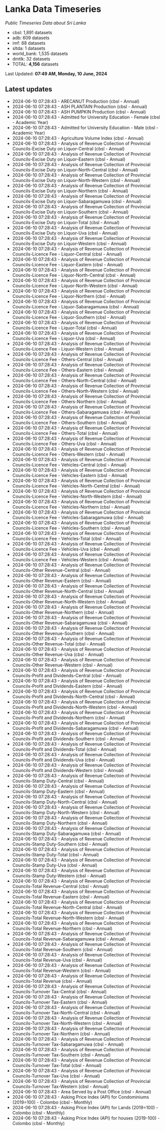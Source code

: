 # Lanka Data Timeseries
*Public Timeseries Data about Sri Lanka*

* cbsl: 1,891 datasets
* adb: 609 datasets
* imf: 88 datasets
* sltda: 1 datasets
* world_bank: 1,535 datasets
* dmtlk: 32 datasets
* TOTAL: **4,156** datasets

Last Updated: **07:49 AM, Monday, 10 June, 2024**

## Latest updates

* 2024-06-10 07:28:43 - ARECANUT Production (cbsl - Annual)
* 2024-06-10 07:28:43 - ASH PLANTAIN Production (cbsl - Annual)
* 2024-06-10 07:28:43 - ASH PUMPKIN Production (cbsl - Annual)
* 2024-06-10 07:28:43 - Admitted for University Education - Female (cbsl - Academic Year)
* 2024-06-10 07:28:43 - Admitted for University Education - Male (cbsl - Academic Year)
* 2024-06-10 07:28:43 - Agriculture Volume Index (cbsl - Annual)
* 2024-06-10 07:28:43 - Analysis of Revenue Collection of Provincial Councils-Excise Duty on Liquor-Central (cbsl - Annual)
* 2024-06-10 07:28:43 - Analysis of Revenue Collection of Provincial Councils-Excise Duty on Liquor-Eastern (cbsl - Annual)
* 2024-06-10 07:28:43 - Analysis of Revenue Collection of Provincial Councils-Excise Duty on Liquor-North-Central (cbsl - Annual)
* 2024-06-10 07:28:43 - Analysis of Revenue Collection of Provincial Councils-Excise Duty on Liquor-North-Western (cbsl - Annual)
* 2024-06-10 07:28:43 - Analysis of Revenue Collection of Provincial Councils-Excise Duty on Liquor-Northern (cbsl - Annual)
* 2024-06-10 07:28:43 - Analysis of Revenue Collection of Provincial Councils-Excise Duty on Liquor-Sabaragamuwa (cbsl - Annual)
* 2024-06-10 07:28:43 - Analysis of Revenue Collection of Provincial Councils-Excise Duty on Liquor-Southern (cbsl - Annual)
* 2024-06-10 07:28:43 - Analysis of Revenue Collection of Provincial Councils-Excise Duty on Liquor-Total (cbsl - Annual)
* 2024-06-10 07:28:43 - Analysis of Revenue Collection of Provincial Councils-Excise Duty on Liquor-Uva (cbsl - Annual)
* 2024-06-10 07:28:43 - Analysis of Revenue Collection of Provincial Councils-Excise Duty on Liquor-Western (cbsl - Annual)
* 2024-06-10 07:28:43 - Analysis of Revenue Collection of Provincial Councils-Licence Fee - Liquor-Central (cbsl - Annual)
* 2024-06-10 07:28:43 - Analysis of Revenue Collection of Provincial Councils-Licence Fee - Liquor-Eastern (cbsl - Annual)
* 2024-06-10 07:28:43 - Analysis of Revenue Collection of Provincial Councils-Licence Fee - Liquor-North-Central (cbsl - Annual)
* 2024-06-10 07:28:43 - Analysis of Revenue Collection of Provincial Councils-Licence Fee - Liquor-North-Western (cbsl - Annual)
* 2024-06-10 07:28:43 - Analysis of Revenue Collection of Provincial Councils-Licence Fee - Liquor-Northern (cbsl - Annual)
* 2024-06-10 07:28:43 - Analysis of Revenue Collection of Provincial Councils-Licence Fee - Liquor-Sabaragamuwa (cbsl - Annual)
* 2024-06-10 07:28:43 - Analysis of Revenue Collection of Provincial Councils-Licence Fee - Liquor-Southern (cbsl - Annual)
* 2024-06-10 07:28:43 - Analysis of Revenue Collection of Provincial Councils-Licence Fee - Liquor-Total (cbsl - Annual)
* 2024-06-10 07:28:43 - Analysis of Revenue Collection of Provincial Councils-Licence Fee - Liquor-Uva (cbsl - Annual)
* 2024-06-10 07:28:43 - Analysis of Revenue Collection of Provincial Councils-Licence Fee - Liquor-Western (cbsl - Annual)
* 2024-06-10 07:28:43 - Analysis of Revenue Collection of Provincial Councils-Licence Fee - Others-Central (cbsl - Annual)
* 2024-06-10 07:28:43 - Analysis of Revenue Collection of Provincial Councils-Licence Fee - Others-Eastern (cbsl - Annual)
* 2024-06-10 07:28:43 - Analysis of Revenue Collection of Provincial Councils-Licence Fee - Others-North-Central (cbsl - Annual)
* 2024-06-10 07:28:43 - Analysis of Revenue Collection of Provincial Councils-Licence Fee - Others-North-Western (cbsl - Annual)
* 2024-06-10 07:28:43 - Analysis of Revenue Collection of Provincial Councils-Licence Fee - Others-Northern (cbsl - Annual)
* 2024-06-10 07:28:43 - Analysis of Revenue Collection of Provincial Councils-Licence Fee - Others-Sabaragamuwa (cbsl - Annual)
* 2024-06-10 07:28:43 - Analysis of Revenue Collection of Provincial Councils-Licence Fee - Others-Southern (cbsl - Annual)
* 2024-06-10 07:28:43 - Analysis of Revenue Collection of Provincial Councils-Licence Fee - Others-Total (cbsl - Annual)
* 2024-06-10 07:28:43 - Analysis of Revenue Collection of Provincial Councils-Licence Fee - Others-Uva (cbsl - Annual)
* 2024-06-10 07:28:43 - Analysis of Revenue Collection of Provincial Councils-Licence Fee - Others-Western (cbsl - Annual)
* 2024-06-10 07:28:43 - Analysis of Revenue Collection of Provincial Councils-Licence Fee - Vehicles-Central (cbsl - Annual)
* 2024-06-10 07:28:43 - Analysis of Revenue Collection of Provincial Councils-Licence Fee - Vehicles-Eastern (cbsl - Annual)
* 2024-06-10 07:28:43 - Analysis of Revenue Collection of Provincial Councils-Licence Fee - Vehicles-North-Central (cbsl - Annual)
* 2024-06-10 07:28:43 - Analysis of Revenue Collection of Provincial Councils-Licence Fee - Vehicles-North-Western (cbsl - Annual)
* 2024-06-10 07:28:43 - Analysis of Revenue Collection of Provincial Councils-Licence Fee - Vehicles-Northern (cbsl - Annual)
* 2024-06-10 07:28:43 - Analysis of Revenue Collection of Provincial Councils-Licence Fee - Vehicles-Sabaragamuwa (cbsl - Annual)
* 2024-06-10 07:28:43 - Analysis of Revenue Collection of Provincial Councils-Licence Fee - Vehicles-Southern (cbsl - Annual)
* 2024-06-10 07:28:43 - Analysis of Revenue Collection of Provincial Councils-Licence Fee - Vehicles-Total (cbsl - Annual)
* 2024-06-10 07:28:43 - Analysis of Revenue Collection of Provincial Councils-Licence Fee - Vehicles-Uva (cbsl - Annual)
* 2024-06-10 07:28:43 - Analysis of Revenue Collection of Provincial Councils-Licence Fee - Vehicles-Western (cbsl - Annual)
* 2024-06-10 07:28:43 - Analysis of Revenue Collection of Provincial Councils-Other Revenue-Central (cbsl - Annual)
* 2024-06-10 07:28:43 - Analysis of Revenue Collection of Provincial Councils-Other Revenue-Eastern (cbsl - Annual)
* 2024-06-10 07:28:43 - Analysis of Revenue Collection of Provincial Councils-Other Revenue-North-Central (cbsl - Annual)
* 2024-06-10 07:28:43 - Analysis of Revenue Collection of Provincial Councils-Other Revenue-North-Western (cbsl - Annual)
* 2024-06-10 07:28:43 - Analysis of Revenue Collection of Provincial Councils-Other Revenue-Northern (cbsl - Annual)
* 2024-06-10 07:28:43 - Analysis of Revenue Collection of Provincial Councils-Other Revenue-Sabaragamuwa (cbsl - Annual)
* 2024-06-10 07:28:43 - Analysis of Revenue Collection of Provincial Councils-Other Revenue-Southern (cbsl - Annual)
* 2024-06-10 07:28:43 - Analysis of Revenue Collection of Provincial Councils-Other Revenue-Total (cbsl - Annual)
* 2024-06-10 07:28:43 - Analysis of Revenue Collection of Provincial Councils-Other Revenue-Uva (cbsl - Annual)
* 2024-06-10 07:28:43 - Analysis of Revenue Collection of Provincial Councils-Other Revenue-Western (cbsl - Annual)
* 2024-06-10 07:28:43 - Analysis of Revenue Collection of Provincial Councils-Profit and Dividends-Central (cbsl - Annual)
* 2024-06-10 07:28:43 - Analysis of Revenue Collection of Provincial Councils-Profit and Dividends-Eastern (cbsl - Annual)
* 2024-06-10 07:28:43 - Analysis of Revenue Collection of Provincial Councils-Profit and Dividends-North-Central (cbsl - Annual)
* 2024-06-10 07:28:43 - Analysis of Revenue Collection of Provincial Councils-Profit and Dividends-North-Western (cbsl - Annual)
* 2024-06-10 07:28:43 - Analysis of Revenue Collection of Provincial Councils-Profit and Dividends-Northern (cbsl - Annual)
* 2024-06-10 07:28:43 - Analysis of Revenue Collection of Provincial Councils-Profit and Dividends-Sabaragamuwa (cbsl - Annual)
* 2024-06-10 07:28:43 - Analysis of Revenue Collection of Provincial Councils-Profit and Dividends-Southern (cbsl - Annual)
* 2024-06-10 07:28:43 - Analysis of Revenue Collection of Provincial Councils-Profit and Dividends-Total (cbsl - Annual)
* 2024-06-10 07:28:43 - Analysis of Revenue Collection of Provincial Councils-Profit and Dividends-Uva (cbsl - Annual)
* 2024-06-10 07:28:43 - Analysis of Revenue Collection of Provincial Councils-Profit and Dividends-Western (cbsl - Annual)
* 2024-06-10 07:28:43 - Analysis of Revenue Collection of Provincial Councils-Stamp Duty-Central (cbsl - Annual)
* 2024-06-10 07:28:43 - Analysis of Revenue Collection of Provincial Councils-Stamp Duty-Eastern (cbsl - Annual)
* 2024-06-10 07:28:43 - Analysis of Revenue Collection of Provincial Councils-Stamp Duty-North-Central (cbsl - Annual)
* 2024-06-10 07:28:43 - Analysis of Revenue Collection of Provincial Councils-Stamp Duty-North-Western (cbsl - Annual)
* 2024-06-10 07:28:43 - Analysis of Revenue Collection of Provincial Councils-Stamp Duty-Northern (cbsl - Annual)
* 2024-06-10 07:28:43 - Analysis of Revenue Collection of Provincial Councils-Stamp Duty-Sabaragamuwa (cbsl - Annual)
* 2024-06-10 07:28:43 - Analysis of Revenue Collection of Provincial Councils-Stamp Duty-Southern (cbsl - Annual)
* 2024-06-10 07:28:43 - Analysis of Revenue Collection of Provincial Councils-Stamp Duty-Total (cbsl - Annual)
* 2024-06-10 07:28:43 - Analysis of Revenue Collection of Provincial Councils-Stamp Duty-Uva (cbsl - Annual)
* 2024-06-10 07:28:43 - Analysis of Revenue Collection of Provincial Councils-Stamp Duty-Western (cbsl - Annual)
* 2024-06-10 07:28:43 - Analysis of Revenue Collection of Provincial Councils-Total Revenue-Central (cbsl - Annual)
* 2024-06-10 07:28:43 - Analysis of Revenue Collection of Provincial Councils-Total Revenue-Eastern (cbsl - Annual)
* 2024-06-10 07:28:43 - Analysis of Revenue Collection of Provincial Councils-Total Revenue-North-Central (cbsl - Annual)
* 2024-06-10 07:28:43 - Analysis of Revenue Collection of Provincial Councils-Total Revenue-North-Western (cbsl - Annual)
* 2024-06-10 07:28:43 - Analysis of Revenue Collection of Provincial Councils-Total Revenue-Northern (cbsl - Annual)
* 2024-06-10 07:28:43 - Analysis of Revenue Collection of Provincial Councils-Total Revenue-Sabaragamuwa (cbsl - Annual)
* 2024-06-10 07:28:43 - Analysis of Revenue Collection of Provincial Councils-Total Revenue-Southern (cbsl - Annual)
* 2024-06-10 07:28:43 - Analysis of Revenue Collection of Provincial Councils-Total Revenue-Uva (cbsl - Annual)
* 2024-06-10 07:28:43 - Analysis of Revenue Collection of Provincial Councils-Total Revenue-Western (cbsl - Annual)
* 2024-06-10 07:28:43 - Analysis of Revenue Collection of Provincial Councils-Total Revenue (cbsl - Annual)
* 2024-06-10 07:28:43 - Analysis of Revenue Collection of Provincial Councils-Turnover Tax-Central (cbsl - Annual)
* 2024-06-10 07:28:43 - Analysis of Revenue Collection of Provincial Councils-Turnover Tax-Eastern (cbsl - Annual)
* 2024-06-10 07:28:43 - Analysis of Revenue Collection of Provincial Councils-Turnover Tax-North-Central (cbsl - Annual)
* 2024-06-10 07:28:43 - Analysis of Revenue Collection of Provincial Councils-Turnover Tax-North-Western (cbsl - Annual)
* 2024-06-10 07:28:43 - Analysis of Revenue Collection of Provincial Councils-Turnover Tax-Northern (cbsl - Annual)
* 2024-06-10 07:28:43 - Analysis of Revenue Collection of Provincial Councils-Turnover Tax-Sabaragamuwa (cbsl - Annual)
* 2024-06-10 07:28:43 - Analysis of Revenue Collection of Provincial Councils-Turnover Tax-Southern (cbsl - Annual)
* 2024-06-10 07:28:43 - Analysis of Revenue Collection of Provincial Councils-Turnover Tax-Total (cbsl - Annual)
* 2024-06-10 07:28:43 - Analysis of Revenue Collection of Provincial Councils-Turnover Tax-Uva (cbsl - Annual)
* 2024-06-10 07:28:43 - Analysis of Revenue Collection of Provincial Councils-Turnover Tax-Western (cbsl - Annual)
* 2024-06-10 07:28:43 - Area Served by a Post Office (cbsl - Annual)
* 2024-06-10 07:28:43 - Asking Price Index (API) for Condominiums (2019=100) - Colombo (cbsl - Monthly)
* 2024-06-10 07:28:43 - Asking Price Index (API) for Lands (2019=100) - Colombo (cbsl - Monthly)
* 2024-06-10 07:28:43 - Asking Price Index (API) for houses (2019-100) - Colombo (cbsl - Monthly)